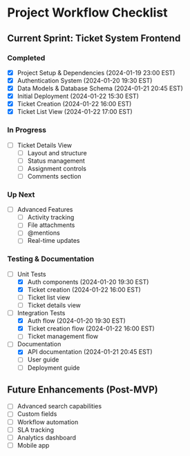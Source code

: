 # Project Workflow Checklist

## Current Sprint: Ticket System Frontend

### Completed
- [x] Project Setup & Dependencies (2024-01-19 23:00 EST)
- [x] Authentication System (2024-01-20 19:30 EST)
- [x] Data Models & Database Schema (2024-01-21 20:45 EST)
- [x] Initial Deployment (2024-01-22 15:30 EST)
- [x] Ticket Creation (2024-01-22 16:00 EST)
- [x] Ticket List View (2024-01-22 17:00 EST)

### In Progress
- [ ] Ticket Details View
  - [ ] Layout and structure
  - [ ] Status management
  - [ ] Assignment controls
  - [ ] Comments section

### Up Next
- [ ] Advanced Features
  - [ ] Activity tracking
  - [ ] File attachments
  - [ ] @mentions
  - [ ] Real-time updates

### Testing & Documentation
- [ ] Unit Tests
  - [x] Auth components (2024-01-20 19:30 EST)
  - [x] Ticket creation (2024-01-22 16:00 EST)
  - [ ] Ticket list view
  - [ ] Ticket details view
- [ ] Integration Tests
  - [x] Auth flow (2024-01-20 19:30 EST)
  - [x] Ticket creation flow (2024-01-22 16:00 EST)
  - [ ] Ticket management flow
- [ ] Documentation
  - [x] API documentation (2024-01-21 20:45 EST)
  - [ ] User guide
  - [ ] Deployment guide

## Future Enhancements (Post-MVP)
- [ ] Advanced search capabilities
- [ ] Custom fields
- [ ] Workflow automation
- [ ] SLA tracking
- [ ] Analytics dashboard
- [ ] Mobile app 